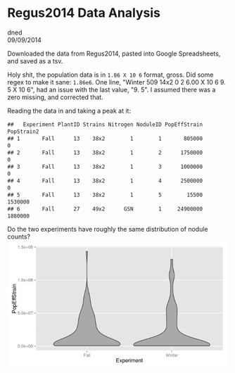 # Regus2014 Data Analysis
dned  
09/09/2014  




Downloaded the data from Regus2014, pasted into Google Spreadsheets, and saved as a tsv.

Holy shit, the population data is in `1.86 X 10 6` format, gross. Did some regex to make it sane: `1.86e6`. One line, "Winter 509 14x2 0 2 6.00  X 10 6 9. 5  X 10 6", had an issue with the last value, "9. 5". I assumed there was a zero missing, and corrected that.

Reading the data in and taking a peak at it:




```
##   Experiment PlantID Strains Nitrogen NoduleID PopEffStrain PopStrain2
## 1       Fall      13    38x2        1        1       805000          0
## 2       Fall      13    38x2        1        2      1750000          0
## 3       Fall      13    38x2        1        3      1000000          0
## 4       Fall      13    38x2        1        4      2500000          0
## 5       Fall      13    38x2        1        5        15500    1530000
## 6       Fall      27    49x2      GSN        1     24900000    1880000
```

Do the two experiments have roughly the same distribution of nodule counts?
![plot of chunk unnamed-chunk-4](./NodCulturingAnalysis_TableS6_files/figure-html/unnamed-chunk-4.png) 

